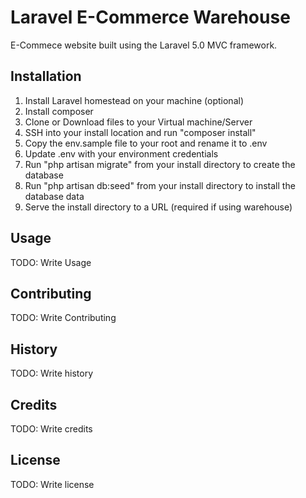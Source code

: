 # Laravel E-Commerce Warehouse

E-Commece website built using the Laravel 5.0 MVC framework.

## Installation

1. Install Laravel homestead on your machine (optional)
2. Install composer
3. Clone or Download files to your Virtual machine/Server
4. SSH into your install location and run "composer install"
5. Copy the env.sample file to your root and rename it to .env
6. Update .env with your environment credentials
7. Run "php artisan migrate" from your install directory to create the database
8. Run "php artisan db:seed" from your install directory to install the database data
9. Serve the install directory to a URL (required if using warehouse)

## Usage

TODO: Write Usage

## Contributing

TODO: Write Contributing

## History

TODO: Write history

## Credits

TODO: Write credits

## License

TODO: Write license
